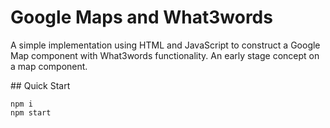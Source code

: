 # Google Maps and What3words

A simple implementation using HTML and JavaScript to construct a Google Map component with What3words functionality. An early stage concept on a map component.

## Quick Start

```
npm i
npm start
```
